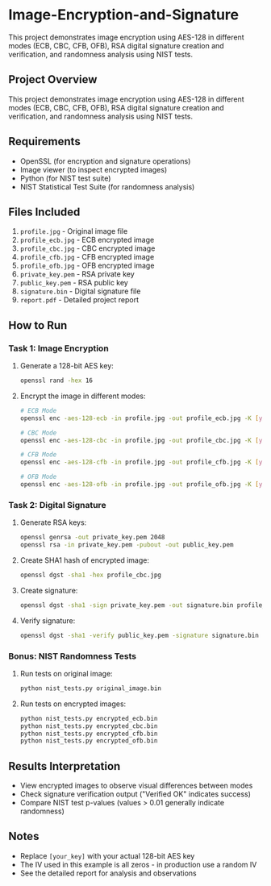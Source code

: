 # Image-Encryption-and-Signature
This project demonstrates image encryption using AES-128 in different modes (ECB, CBC, CFB, OFB), RSA digital signature creation and verification, and randomness analysis using NIST tests.

## Project Overview
This project demonstrates image encryption using AES-128 in different modes (ECB, CBC, CFB, OFB), RSA digital signature creation and verification, and randomness analysis using NIST tests.

## Requirements
- OpenSSL (for encryption and signature operations)
- Image viewer (to inspect encrypted images)
- Python (for NIST test suite)
- NIST Statistical Test Suite (for randomness analysis)

## Files Included
1. `profile.jpg` - Original image file
2. `profile_ecb.jpg` - ECB encrypted image
3. `profile_cbc.jpg` - CBC encrypted image
4. `profile_cfb.jpg` - CFB encrypted image
5. `profile_ofb.jpg` - OFB encrypted image
6. `private_key.pem` - RSA private key
7. `public_key.pem` - RSA public key
8. `signature.bin` - Digital signature file
9. `report.pdf` - Detailed project report

## How to Run

### Task 1: Image Encryption
1. Generate a 128-bit AES key:
   ```bash
   openssl rand -hex 16
   ```

2. Encrypt the image in different modes:
   ```bash
   # ECB Mode
   openssl enc -aes-128-ecb -in profile.jpg -out profile_ecb.jpg -K [your_key]
   
   # CBC Mode
   openssl enc -aes-128-cbc -in profile.jpg -out profile_cbc.jpg -K [your_key] -iv 00000000000000000000000000000000
   
   # CFB Mode
   openssl enc -aes-128-cfb -in profile.jpg -out profile_cfb.jpg -K [your_key] -iv 00000000000000000000000000000000
   
   # OFB Mode
   openssl enc -aes-128-ofb -in profile.jpg -out profile_ofb.jpg -K [your_key] -iv 00000000000000000000000000000000
   ```

### Task 2: Digital Signature
1. Generate RSA keys:
   ```bash
   openssl genrsa -out private_key.pem 2048
   openssl rsa -in private_key.pem -pubout -out public_key.pem
   ```

2. Create SHA1 hash of encrypted image:
   ```bash
   openssl dgst -sha1 -hex profile_cbc.jpg
   ```

3. Create signature:
   ```bash
   openssl dgst -sha1 -sign private_key.pem -out signature.bin profile_cbc.jpg
   ```

4. Verify signature:
   ```bash
   openssl dgst -sha1 -verify public_key.pem -signature signature.bin profile_cbc.jpg
   ```

### Bonus: NIST Randomness Tests
1. Run tests on original image:
   ```bash
   python nist_tests.py original_image.bin
   ```

2. Run tests on encrypted images:
   ```bash
   python nist_tests.py encrypted_ecb.bin
   python nist_tests.py encrypted_cbc.bin
   python nist_tests.py encrypted_cfb.bin
   python nist_tests.py encrypted_ofb.bin
   ```

## Results Interpretation
- View encrypted images to observe visual differences between modes
- Check signature verification output ("Verified OK" indicates success)
- Compare NIST test p-values (values > 0.01 generally indicate randomness)

## Notes
- Replace `[your_key]` with your actual 128-bit AES key
- The IV used in this example is all zeros - in production use a random IV
- See the detailed report for analysis and observations
